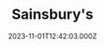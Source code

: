 ---
date: 2023-11-01T12:42:03.000Z
title: Sainsbury's
latitude: 52.03680439353828
longitude: 0.7403466122105838
category: checkin
---